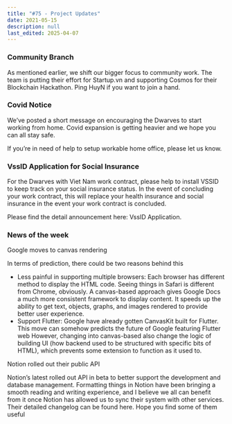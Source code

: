 ```yaml
---
title: "#75 - Project Updates"
date: 2021-05-15
description: null
last_edited: 2025-04-07
---
```


### Community Branch

As mentioned earlier, we shift our bigger focus to community work. The team is putting their effort for Startup.vn and supporting Cosmos for their Blockchain Hackathon. Ping HuyN if you want to join a hand.

### Covid Notice

We’ve posted a short message on encouraging the Dwarves to start working from home. Covid expansion is getting heavier and we hope you can all stay safe.

If you’re in need of help to setup workable home office, please let us know.

### VssID Application for Social Insurance

For the Dwarves with Viet Nam work contract, please help to install VSSID to keep track on your social insurance status. In the event of concluding your work contract, this will replace your health insurance and social insurance in the event your work contract is concluded.

Please find the detail announcement here: VssID Application.

### News of the week

Google moves to canvas rendering

In terms of prediction, there could be two reasons behind this

- Less painful in supporting multiple browsers: Each browser has different method to display the HTML code. Seeing things in Safari is different from Chrome, obviously. A canvas-based approach gives Google Docs a much more consistent framework to display content. It speeds up the ability to get text, objects, graphs, and images rendered to provide better user experience.
- Support Flutter: Google have already gotten CanvasKit built for Flutter. This move can somehow predicts the future of Google featuring Flutter web
  However, changing into canvas-based also change the logic of building UI (how backend used to be structured with specific bits of HTML), which prevents some extension to function as it used to.

Notion rolled out their public API

Notion’s latest rolled out API in beta to better support the development and database management. Formatting things in Notion have been bringing a smooth reading and writing experience, and I believe we all can benefit from it once Notion has allowed us to sync their system with other services. Their detailed changelog can be found here. Hope you find some of them useful
